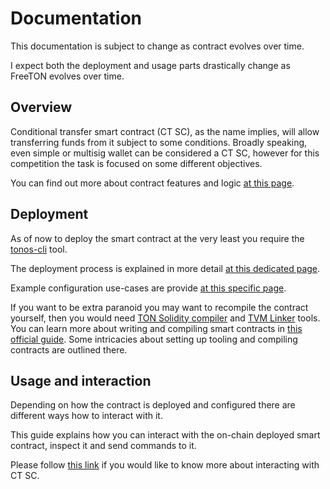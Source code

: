 # Documentation

This documentation is subject to change as contract evolves over time.

I expect both the deployment and usage parts drastically change as FreeTON evolves over time.

## Overview

Conditional transfer smart contract (CT SC), as the name implies, will allow transferring funds from it subject to some conditions. Broadly speaking, even simple or multisig wallet can be considered a CT SC, however for this competition the task is focused on some different objectives.

You can find out more about contract features and logic [at this page](overview.md).

## Deployment

As of now to deploy the smart contract at the very least you require the [tonos-cli](https://github.com/tonlabs/tonos-cli) tool.

The deployment process is explained in more detail [at this dedicated page](deployment.md).

Example configuration use-cases are provide [at this specific page](examples.md).

If you want to be extra paranoid you may want to recompile the contract yourself, then you would need [TON Solidity compiler](https://github.com/tonlabs/TON-Solidity-Compiler) and [TVM Linker](https://github.com/tonlabs/TVM-linker) tools. You can learn more about writing and compiling smart contracts in [this official guide](https://docs.ton.dev/86757ecb2/p/950f8a-write-smart-contract-in-solidity). Some intricacies about setting up tooling and compiling contracts are outlined there.

## Usage and interaction

Depending on how the contract is deployed and configured there are different ways how to interact with it.

This guide explains how you can interact with the on-chain deployed smart contract, inspect it and send commands to it.

Please follow [this link](usage.md) if you would like to know more about interacting with CT SC.